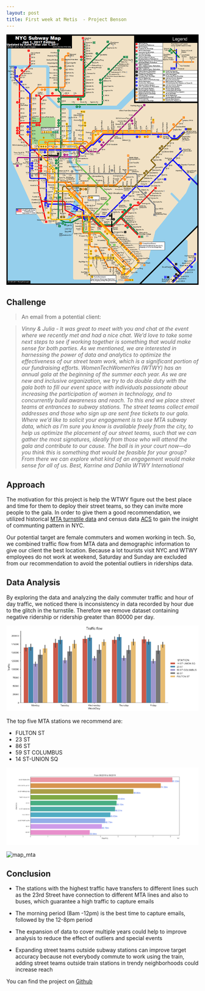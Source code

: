 ```yaml
---
layout: post
title: First week at Metis  - Project Benson
---
```


![Image test](https://raw.githubusercontent.com/dvu4/dvu4.github.io/master/images/mta_nyc.png)

Challenge
-----------

>An email from a potential client:

>*Vinny & Julia -
>It was great to meet with you and chat at the event where we recently met and had a nice chat. We’d love to take some next steps to see if working together is something that would make sense for both parties.
>As we mentioned, we are interested in harnessing the power of data and analytics to optimize the effectiveness of our street team work, which is a significant portion of our fundraising efforts.
>WomenTechWomenYes (WTWY) has an annual gala at the beginning of the summer each year. As we are new and inclusive organization, we try to do double duty with the gala both to fill our event space with individuals passionate about increasing the participation of women in technology, and to concurrently build awareness and reach.
>To this end we place street teams at entrances to subway stations. The street teams collect email addresses and those who sign up are sent free tickets to our gala.
>Where we’d like to solicit your engagement is to use MTA subway data, which as I’m sure you know is available freely from the city, to help us optimize the placement of our street teams, such that we can gather the most signatures, ideally from those who will attend the gala and contribute to our cause.
>The ball is in your court now—do you think this is something that would be feasible for your group? From there we can explore what kind of an engagement would make sense for all of us.
>Best,
>Karrine and Dahlia
>WTWY International*


Approach
-----------
The motivation for this project is help the WTWY figure out the best place and time for them to deploy their street teams, so they can invite more people to the gala. In order to give them a good recommendation, we utilized historical [MTA turnstile data](http://web.mta.info/developers/download.html) and census data [ACS](https://www.census.gov/programs-surveys/acs) to gain the insight of communting pattern in NYC.


Our potential target are female commuters and women working in tech. So, we combined traffic flow from 	MTA data and demographic information to give our client the best location. Because a lot tourists visit NYC and WTWY employees do not work at weekend, Saturday and Sunday are excluded from our recommendation to avoid the potential outliers in riderships data.


Data Analysis
-----------
By exploring the data and analyzing the daily commuter traffic and hour of day traffic, we noticed there is inconsistency in data recorded by hour due to the glitch in the turnstile. Therefore we remove dataset containing negative ridership or ridership greater than 80000 per day.  

![daily_traffic](https://raw.githubusercontent.com/dvu4/dvu4.github.io/master/images/daily_traffic.png)



The top five MTA stations we recommend are:

- FULTON ST
- 23 ST
- 86 ST
- 59 ST COLUMBUS
- 14 ST-UNION SQ


![yearly_traffic](https://raw.githubusercontent.com/dvu4/dvu4.github.io/master/images/yearly_traffic.png)



![map_mta](https://raw.githubusercontent.com/dvu4/dvu4.github.io/master/images/mta_map.tif)

Conclusion
-----------
- The stations with the highest traffic have transfers to different lines such as the 23rd Street have connection to different MTA lines and also to buses, which guarantee a high traffic to capture emails

- The morning period (8am -12pm) is the best time to capture emails, followed by the 12-8pm period

- The expansion of data to cover multiple years could help to improve analysis to reduce the effect of outliers and special events

- Expanding street teams outside subway stations can improve target accuracy because not everybody commute to work using the train, adding street teams outside train stations in trendy neighborhoods could increase reach



You can find the project on [Github](https://github.com/dvu4/metis_submission/blob/master/projects/project1/project1.ipynb)
